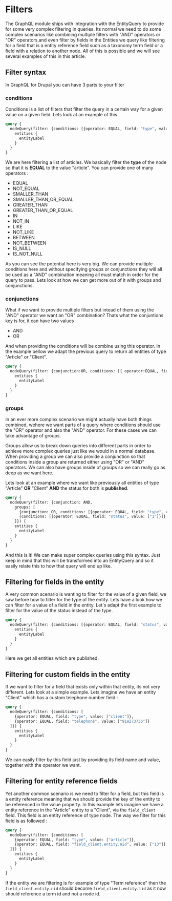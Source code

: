 # Filters

The GraphQL module ships with integration with the EntityQuery to provide for some very complex filtering in queries. Its normal we need to do some complex scenarios like combining multiple filters with "AND" operators or "OR" operators,and even filter by fields in the Entities we query like filtering for a field that is a entity reference field such as a taxonomy term field or a field with a relation to another node. All of this is possible and we will see several examples of this in this article.

## Filter syntax

In GraphQL for Drupal you can have 3 parts to your filter

### conditions

Conditions is a list of filters that filter the query in a certain way for a given value on a given field. Lets look at an example of this

```graphql
query {
  nodeQuery(filter: {conditions: [{operator: EQUAL, field: "type", value: ["article"]}]}) {
    entities {
      entityLabel
    }
  }
}
```

We are here filtering a list of articles. We basically filter the **type** of the node so that it is **EQUAL** to the value "article". You can provide one of many operators :

* EQUAL
* NOT\_EQUAL
* SMALLER\_THAN
* SMALLER\_THAN\_OR\_EQUAL
* GREATER\_THAN
* GREATER\_THAN\_OR\_EQUAL
* IN
* NOT\_IN
* LIKE
* NOT\_LIKE
* BETWEEN
* NOT\_BETWEEN
* IS\_NULL
* IS\_NOT\_NULL

As you can see the potential here is very big. We can provide multiple conditions here and without specifying groups or conjunctions they will all be used as a "AND" combination meaning all must match in order for the query to pass. Lets look at how we can get more out of it with groups and conjunctions.

### conjunctions

What if we want to provide multiple filters but intead of them using the "AND" operator we want an "OR" combination? Thats what the conjuntions key is for, it can have two values

* AND
* OR

And when providing the conditions will be combine using this operator. In the example bellow we adapt the previous query to return all entities of type "Article" or "Client".

```graphql
query {
  nodeQuery(filter: {conjunction:OR, conditions: [{ operator:EQUAL, field:"type", value:["article"] },{ operator:EQUAL, field:"type", value:["client"] }] }) {
    entities {
      entityLabel
    }
  }
}
```

### groups

In an ever more complex scenario we might actually have both things combined, wehere we want parts of a query where conditions should use the "OR" operator and also the "AND" operator. For these cases we can take advantage of groups.

Groups allow us to break down queries into different parts in order to achieve more complex queries just like we would in a normal database. When providing a group we can also provide a conjunction so that conditions inside a group are returned either using "OR" or "AND" operators. We can also have groups inside of groups so we can really go as deep as we want here.

Lets look at an example where we want like previously all entities of type "Article" **OR** "Client" **AND** the status for both is **published**.

```graphql
query {
  nodeQuery(filter: {conjunction: AND, 
    groups: [
      {conjunction: OR, conditions: [{operator: EQUAL, field: "type", value: ["article"]}, {operator: EQUAL, field: "type", value: ["client"]}]},
      {conditions: [{operator: EQUAL, field: "status", value: ["1"]}]}
    ]}) {
    entities {
      entityLabel
    }
  }
}
```

And this is it! We can make super complex queries using this syntax. Just keep in mind that this will be transformed into an EntityQuery and so it easily relate this to how that query will end up like.

## Filtering for fields in the entity

A very common scenario is wanting to filter for the value of a given field, we saw before how to filter for the type of the entity. Lets have a look how we can filter for a value of a field in the entity. Let's adapt the first example to filter for the value of the status instead of the type.

```graphql
query {
  nodeQuery(filter: {conditions: [{operator: EQUAL, field: "status", value: ["1"]}]}) {
    entities {
      entityLabel
    }
  }
}
```

Here we get all entities which are published.

## Filtering for custom fields in the entity

If we want to filter for a field that exists only within that entity, its not very different. Lets look at a simple example. Lets imagine we have an entity "Client" which has a custom telephone number field :

```graphql
query {
  nodeQuery(filter: {conditions: [
    {operator: EQUAL, field: "type", value: ["client"]},
    {operator: EQUAL, field: "telephone", value: ["918273736"]}
  ]}) {
    entities {
      entityLabel
    }
  }
}
```

We can easily filter by this field just by providing its field name and value, together with the operator we want.

## Filtering for entity reference fields

Yet another common scenario is we need to filter for a field, but this field is a entity reference meaning that we should provide the key of the entity to be referenced in the value property. In this example lets imagine we have a entity reference in the "Article" entity to a "Client", via the `field_client` field. This field is an entity reference of type node. The way we filter for this field is as followed :

```graphql
query {
  nodeQuery(filter: {conditions: [
    {operator: EQUAL, field: "type", value: ["article"]},
    {operator: EQUAL, field: "field_client.entity.nid", value: ["13"]}
  ]}) {
    entities {
      entityLabel
    }
  }
}
```

If the entity we are filtering is for example of type "Term reference" then the `field_client.entity.nid` should become `field_client.entity.tid` as it now should reference a term id and not a node id.

